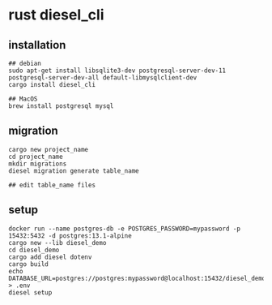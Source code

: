 # rust diesel_cli

## installation

``` shell
## debian
sudo apt-get install libsqlite3-dev postgresql-server-dev-11 postgresql-server-dev-all default-libmysqlclient-dev
cargo install diesel_cli

## MacOS
brew install postgresql mysql
```


## migration

``` shell
cargo new project_name
cd project_name
mkdir migrations
diesel migration generate table_name

## edit table_name files
```


## setup

``` shell
docker run --name postgres-db -e POSTGRES_PASSWORD=mypassword -p 15432:5432 -d postgres:13.1-alpine
cargo new --lib diesel_demo
cd diesel_demo
cargo add diesel dotenv
cargo build
echo DATABASE_URL=postgres://postgres:mypassword@localhost:15432/diesel_demo > .env
diesel setup
```
